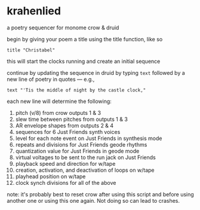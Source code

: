 # krahenlied
a poetry sequencer for monome crow &amp; druid

begin by giving your poem a title using the title function, like so

```title "Christabel"```

this will start the clocks running and create an initial sequence

continue by updating the sequence in druid by typing ```text``` followed by a new line of poetry in quotes — e.g.,

```text "'Tis the middle of night by the castle clock,"```

each new line will determine the following:

1) pitch (v/8) from crow outputs 1 & 3
2) slew time between pitches from outputs 1 & 3
3) AR envelope shapes from outputs 2 & 4
4) sequences for 6 Just Friends synth voices
5) level for each note event on Just Friends in synthesis mode
6) repeats and divisions for Just Friends geode rhythms
7) quantization value for Just Friends in geode mode
8) virtual voltages to be sent to the run jack on Just Friends
9) playback speed and direction for w/tape
10) creation, activation, and deactivation of loops on w/tape
11) playhead position on w/tape
12) clock synch divisions for all of the above

note: it's probably best to reset crow after using this script and before using another one or using this one again. Not doing so can lead to crashes.
